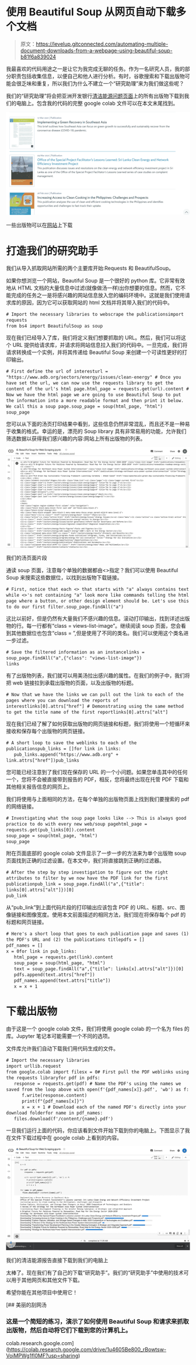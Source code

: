 # 使用 Beautiful Soup 从网页自动下载多个文档

> 原文：<https://levelup.gitconnected.com/automating-multiple-document-downloads-from-a-webpage-using-beautiful-soup-b81f6a839024>

我最喜欢的代码用途之一是让它为我完成无聊的任务。作为一名研究人员，我的部分职责包括收集信息，以便自己和他人进行分析。有时，谷歌搜索和下载出版物可能会很乏味和重复，所以我们为什么不建立一个“研究助理”来为我们做这些呢？

我们的“研究助理”将会把亚洲开发银行[清洁能源问题页面](https://www.adb.org/sectors/energy/issues/clean-energy)上的所有出版物下载到我们的电脑上。包含我的代码的完整 google colab 文件可以在本文末尾找到。

![](img/5f348c2fb3c3a0573c85ae47e69d7d3d.png)

一些出版物可以在[网站](https://www.adb.org/sectors/energy/issues/clean-energy)上下载

# 打造我们的研究助手

我们从导入抓取网站所需的两个主要库开始:Requests 和 BeautifulSoup。

如果你想浏览一个网站，Beautiful Soup 是一个很好的 python 库。它非常有效地从 HTML 文档的大量信息中过滤(就像做汤一样)出你想要的信息。然而，它不能完成的任务之一是将感兴趣的网站信息放入您的编码环境中。这就是我们使用请求库的原因，因为它可以获取网站的 html 文档并将其带入我们的代码中。

```
# Import the necessary libraries to webscrape the publicationsimport requests
from bs4 import BeautifulSoup as soup
```

现在我们已经导入了库，我们将定义我们想要抓取的 URL。然后，我们可以将这个 URL 提供给请求库，并请求将网站信息拉入我们的代码中。一旦完成，我们将请求转换成一个实例，并将其传递给 Beautiful Soup 来创建一个可读性更好的打印输出。

```
# First define the url of interesturl = "https://www.adb.org/sectors/energy/issues/clean-energy" # Once you have set the url, we can now use the requests library to get the content of the url's html page.html_page = requests.get(url).content # Now we have the html page we are going to use Beautiful Soup to put the information into a more readable format and then print it below. We call this a soup page.soup_page = soup(html_page, "html")
soup_page
```

您可以从下面的汤页打印结果中看到，这些信息仍然非常混乱，而且还不是一种易于收集的格式。幸运的是，漂亮的 Soup library 具有非常易用的功能，允许我们筛选数据以获得我们感兴趣的内容:网站上所有出版物的列表。

![](img/9ecb3acb610ddafaa78bf64d8b53d695.png)

我们的汤页面片段

通读 soup 页面，注意每个单独的数据都由<>指定？我们可以使用 Beautiful Soup 来搜索这些数据位，以找到出版物下载链接。

```
# First, notice that each <> that starts with "a" always contains text while <>'s not containing "a" look more like commands telling the html page where a button, or other design element should be. Let's use this to do our first filter.soup_page.findAll("a")
```

这比以前好，但是仍然有大量我们不感兴趣的信息。滚动打印输出，找到详述出版物的行。每一行都有“class = views-list-image”。继续阅读 soup 页面，您会看到其他数据位也包含“class = ”,但是使用了不同的类名。我们可以使用这个类名进一步过滤。

```
# Save the filtered information as an instancelinks = soup_page.findAll("a",{"class": "views-list-image"})
links
```

有了出版物列表，我们就可以用美汤拉出感兴趣的属性。在我们的例子中，我们将把 web 链接拉到承载出版物的页面，以及出版物的标题。

```
# Now that we have the links we can pull out the link to each of the pages where you can download the reports of interestlinks[0].attrs["href"] # Demonstrating using the same method to get the title name of the first reportlinks[0].attrs["alt"]
```

现在我们已经了解了如何获取出版物的网页链接和标题，我们将使用一个短循环来接收和保存每个出版物的网页链接。

```
# A short loop to save the weblinks to each of the publicationspub_links = []for link in links:
   pub_links.append("https://www.adb.org" + link.attrs["href"])pub_links
```

您可能已经注意到了我们现在保存的 URL 的一个小问题。如果您单击其中的任何一个，您将不会被直接带到报告的 PDF，相反，您将最终出现在托管 PDF 下载和其他相关报告信息的网页上。

我们将使用与上面相同的方法，在每个单独的出版物页面上找到我们要搜索的 pdf 的网络链接。

```
# Investigating what the soup page looks like --> This is always good practice to do with every new web/soup pagehtml_page = requests.get(pub_links[0]).content
soup_page = soup(html_page, "html")
soup_page
```

附在页面底部的 google colab 文件显示了一步一步的方法来为单个出版物 soup 页面找到正确的过滤设置。在本文中，我们将直接跳到正确的过滤器。

```
# After the step by step investigation to figure out the right attributes to filter by we now have the PDF link for the first publicationpub_link = soup_page.findAll("a",{"title": links[0].attrs["alt"]})[0]
pub_link
```

从“pub_link”到上面代码片段的打印输出应该包含 PDF 的 URL、标题、src、图像链接和图像宽度。使用本文前面描述的相同方法，我们现在将保存每个 pdf 的标题和网页链接。

```
# Here's a short loop that goes to each publication page and saves (1) the PDF's URL and (2) the publications titlepdfs = []
pdf_names = []
x = 0for link in pub_links:
   html_page = requests.get(link).content
   soup_page = soup(html_page, "html")
   text = soup_page.findAll("a",{"title": links[x].attrs["alt"]})[0]
   pdfs.append(text.attrs["href"])
   pdf_names.append(text.attrs["title"])
   x = x + 1
```

# 下载出版物

由于这是一个 google colab 文件，我们将使用 google colab 的一个名为 files 的库。Jupyter 笔记本可能需要一个不同的选项。

文件库允许我们自动下载我们用代码生成的文件。

```
# Import the necessary libraries
import urllib.request
from google.colab import filesx = 0# First pull the PDF weblinks using the requests libraryfor pdf in pdfs:
   response = requests.get(pdf) # Name the PDF's using the names we saved from the loop above with open(f'{pdf_names[x]}.pdf', 'wb') as f:
      f.write(response.content)
      print(f"{pdf_names[x]}")
      x = x + 1 # Download each of the named PDF's directly into your download folderfor name in pdf_names:
   files.download(f'/content/{name}.pdf')
```

一旦我们运行上面的代码，你应该看到文件开始下载到你的电脑上。下图显示了我在文件下载过程中在 google colab 上看到的内容。

![](img/8e92f12df383610368145871ba3356de.png)

我们的清洁能源报告直接下载到我们的电脑上

太棒了。现在我们有了自己的下载“研究助手”。我们的“研究助手”中使用的技术可以用于其他网页和其他文件下载。

希望你能在其他项目中使用它！

[](https://colab.research.google.com/drive/1u4605Be800_rBowtsw-VoiMPWg1fl0MF?usp=sharing) [## 美丽的刮网汤

### 这是一个简短的练习，演示了如何使用 Beautiful Soup 和请求来抓取出版物，然后自动将它们下载到您的计算机上。

colab.research.google.com](https://colab.research.google.com/drive/1u4605Be800_rBowtsw-VoiMPWg1fl0MF?usp=sharing)